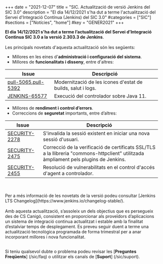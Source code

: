 +++
date        = "2021-12-07"
title       = "SIC. Actualització de versió Jenkins del SIC 3.0"
description = "El dia 14/12/2021 s'ha dut a terme l'actualització del Servei d'Integració Contínua (Jenkins) del SIC 3.0"
#categories  = ["SIC"]
#sections    = ["Notícies", "home"]
#key         = "GENER2021"
+++

**El dia 14/12/2021 s'ha dut a terme l’actualització del Servei d’Integració Continua SIC 3.0 a la versió 2.303.3 de Jenkins**.
<br>
<br>
Les principals novetats d'aquesta actualització són les següents:

* Millores en les eines d'**administració i configuració del sistema**.
* Millores de **funcionalitats i disseny**, entre d'altres:

|Issue|Descripció|
|-----------|----------|
|[pull-5065](https://github.com/jenkinsci/jenkins/pull/5065),[pull-5392](https://github.com/jenkinsci/jenkins/pull/5392)|Modernització de les icones d'estat de builds, salut i logs.|
|[JENKINS-65577](https://issues.jenkins.io/browse/JENKINS-65577)|Execució del controlador sobre Java 11.|

* Millores de **rendiment i control d’errors**.
* Correccions de **seguretat** importants, entre d’altres:

|Issue|Descripció|
|-----------|----------|
|[SECURITY-2278](https://www.jenkins.io/security/advisory/2021-06-30/)|S'invalida la sessió existent en iniciar una nova sessió d'usuari.|
|[SECURITY-2475](https://www.jenkins.io/security/advisory/2021-10-06/)|Correcció de la verificació de certificats SSL/TLS a la llibreria "commons-httpclient" utilitzada àmpliament pels plugins de Jenkins.|
|[SECURITY-2455](https://www.jenkins.io/security/advisory/2021-11-04/)|Resolució de vulnerabilitats en el control d'accés d'agent a controlador.|


<br>
<br>
Per a més informació de les novetats de la versió podeu consultar [Jenkins LTS Changelog](https://www.jenkins.io/changelog-stable/).
<br>
<br>
Amb aquesta actualització, s’assoleix un dels objectius que es persegueix des de CS Canigó, consistent en proporcionar als
proveïdors d’aplicacions un sistema de integració continua actualitzat i estable amb la finalitat d’estalviar temps de desplegament.
Es preveu seguir duent a terme una actualització tecnològica programada de forma trimestral per a anar incorporant
millores i nova funcionalitat.
<br>
<br>

Si teniu qualsevol dubte o problema podeu revisar les [**Preguntes Freqüents**] (/sic/faq) o utilitzar els canals de [**Suport**] (/sic/suport).